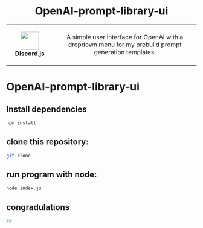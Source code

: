 <h1 align="center">OpenAI-prompt-library-ui</h1>
<table align="center">
  <tr>
    <td align="center" height="108" width="108">
        <img     src=""
        width="48"
        height="48"
        />
        <br /><strong>Discord.js</strong>
    </td>
    <td align="center" height="108">
      <p align="center">A simple user interface for OpenAI with a dropdown menu for my prebuild prompt generation templates. 
      </p>
     </td>
   </tr>
 </table>


# OpenAI-prompt-library-ui

## Install dependencies
```sh
npm install
```
## clone this repository:
```sh
git clone
```
## run program with node:
```sh
node index.js
```
## congradulations
```sh
##
```
